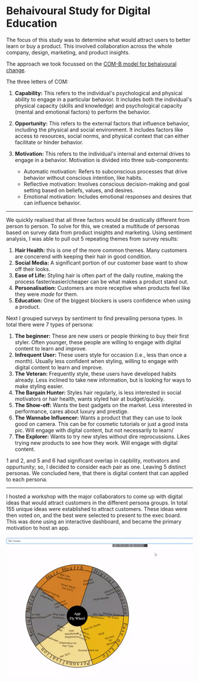 # Behaivoural Study for Digital Education

The focus of this study was to determine what would attract users to better learn or buy a product. This involved collaboration across the whole company, design, marketing, and product insights. 

The approach we took focussed on the [COM-B model for behaivoural change](https://thedecisionlab.com/reference-guide/organizational-behavior/the-com-b-model-for-behavior-change). 

The three letters of COM:

1. **Capability:** This refers to the individual's psychological and physical ability to engage in a particular behavior. It includes both the individual's physical capacity (skills and knowledge) and psychological capacity (mental and emotional factors) to perform the behavior.

2. **Opportunity:** This refers to the external factors that influence behavior, including the physical and social environment. It includes factors like access to resources, social norms, and physical context that can either facilitate or hinder behavior.

3. **Motivation:** This refers to the individual's internal and external drives to engage in a behavior. Motivation is divided into three sub-components:
   * Automatic motivation: Refers to subconscious processes that drive behavior without conscious intention, like habits.
   * Reflective motivation: Involves conscious decision-making and goal setting based on beliefs, values, and desires.
   * Emotional motivation: Includes emotional responses and desires that can influence behavior.

---

We quickly realised that all three factors would be drastically different from person to person. To solve for this, we created a multitude of personas based on survey data from product insights and marketing. 
Using sentiment analysis, I was able to pull out 5 repeating themes from survey results:

1. **Hair Health:** this is one of the more common themes. Many customers are concerend with keeping their hair in good condition.
2. **Social Media:** A significant portion of our customer base want to show off their looks.
3. **Ease of Life:** Styling hair is often part of the daily routine, making the process faster/easier/cheaper can be what makes a product stand out.
4. **Personalisation:** Customers are more receptive when products feel like they were *made* for them.
5. **Education:** One of the biggest blockers is users confidence when using a product.

Next I grouped surveys by sentiment to find prevailing persona types. In total there were 7 types of persona:
1. **The beginner:** These are new users or people thinking to buy their first styler. Often younger, these people are willing to engage with digital content to learn and improve.
2. **Infrequent User:** These users style for occasion (i.e., less than once a month). Usually less confident when styling, willing to engage with digital content to learn and improve.
3. **The Veteran:** Frequently style, these users have developed habits already. Less inclined to take new information, but is looking for ways to make styling easier. 
4. **The Bargain Hunter:** Styles hair regularly, is less interested in social motivators or hair health, wants styled hair at budget/quickly. 
5. **The Show-off:** Wants the best gadgets on the market. Less interested in performance, cares about luxury and prestige.
6. **The Wannabe Influencer:** Wants a product that they can use to look good on camera. This can be for cosmetic tutorials or just a good insta pic. Will engage with digital content, but not necessarily to learn/ 
7. **The Explorer:** Wants to try new styles without dire reprocussions. Likes trying new products to see how they work. Will engage with digital content.

1 and 2, and 5 and 6 had significant overlap in capbility, motivators and oppurtunity; so, I decided to consider each pair as one. Leaving 5 distinct personas. 
We concluded here, that there is digital content that can applied to each persona.

---

I hosted a workshop with the major collaborators to come up with digital ideas that would attract customers in the different persona groups.  In total 155 unique ideas were established to attract customers. These ideas were then voted on, and the best were selected to present to the exec board. This was done using an interactive dashboard, and became the primary motivation to host an app.

<img src="images/flywheel.gif?raw=true"/>
